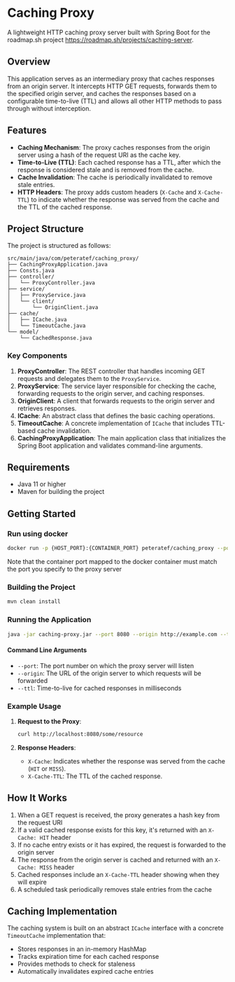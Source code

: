 # Caching Proxy

A lightweight HTTP caching proxy server built with Spring Boot for the roadmap.sh project https://roadmap.sh/projects/caching-server.

## Overview

This application serves as an intermediary proxy that caches responses from an origin server. It intercepts HTTP GET requests, forwards them to the specified origin server, and caches the responses based on a configurable time-to-live (TTL) and allows all other HTTP methods to pass through without interception.

## Features

- **Caching Mechanism**: The proxy caches responses from the origin server using a hash of the request URI as the cache key.
- **Time-to-Live (TTL)**: Each cached response has a TTL, after which the response is considered stale and is removed from the cache.
- **Cache Invalidation**: The cache is periodically invalidated to remove stale entries.
- **HTTP Headers**: The proxy adds custom headers (`X-Cache` and `X-Cache-TTL`) to indicate whether the response was served from the cache and the TTL of the cached response.

## Project Structure

The project is structured as follows:

```
src/main/java/com/peteratef/caching_proxy/
├── CachingProxyApplication.java
├── Consts.java
├── controller/
│   └── ProxyController.java
├── service/
│   ├── ProxyService.java
│   └── client/
│       └── OriginClient.java
├── cache/
│   ├── ICache.java
│   └── TimeoutCache.java
└── model/
    └── CachedResponse.java
```

### Key Components

1. **ProxyController**: The REST controller that handles incoming GET requests and delegates them to the `ProxyService`.
2. **ProxyService**: The service layer responsible for checking the cache, forwarding requests to the origin server, and caching responses.
3. **OriginClient**: A client that forwards requests to the origin server and retrieves responses.
4. **ICache**: An abstract class that defines the basic caching operations.
5. **TimeoutCache**: A concrete implementation of `ICache` that includes TTL-based cache invalidation.
6. **CachingProxyApplication**: The main application class that initializes the Spring Boot application and validates command-line arguments.

## Requirements

- Java 11 or higher
- Maven for building the project

## Getting Started

### Run using docker

```bash
docker run -p {HOST_PORT}:{CONTAINER_PORT} peteratef/caching_proxy --port {CONTAINER_PORT} --origin {ORIGIN_URL} --ttl {TTL} 
```
Note that the container port mapped to the docker container must match the port you specify to the proxy server

### Building the Project

```bash
mvn clean install
```

### Running the Application

```bash
java -jar caching-proxy.jar --port 8080 --origin http://example.com --ttl 300000
```

#### Command Line Arguments

- `--port`: The port number on which the proxy server will listen
- `--origin`: The URL of the origin server to which requests will be forwarded
- `--ttl`: Time-to-live for cached responses in milliseconds

### Example Usage

1. **Request to the Proxy**:
   ```bash
   curl http://localhost:8080/some/resource
   ```

2. **Response Headers**:
    - `X-Cache`: Indicates whether the response was served from the cache (`HIT` or `MISS`).
    - `X-Cache-TTL`: The TTL of the cached response.


## How It Works

1. When a GET request is received, the proxy generates a hash key from the request URI
2. If a valid cached response exists for this key, it's returned with an `X-Cache: HIT` header
3. If no cache entry exists or it has expired, the request is forwarded to the origin server
4. The response from the origin server is cached and returned with an `X-Cache: MISS` header
5. Cached responses include an `X-Cache-TTL` header showing when they will expire
6. A scheduled task periodically removes stale entries from the cache

## Caching Implementation

The caching system is built on an abstract `ICache` interface with a concrete `TimeoutCache` implementation that:

- Stores responses in an in-memory HashMap
- Tracks expiration time for each cached response
- Provides methods to check for staleness
- Automatically invalidates expired cache entries
